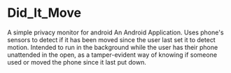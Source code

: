 # Did_It_Move
A simple privacy monitor for android
An Android Application.
Uses phone's sensors to detect if it has been moved since the user last set it to detect motion.
Intended to run in the background while the user has their phone unattended in the open, as a tamper-evident way of knowing if someone used or moved the phone since it last put down.
